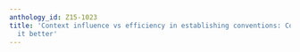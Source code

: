 ```yaml
---
anthology_id: Z15-1023
title: 'Context influence vs efficiency in establishing conventions: Communities do
  it better'
---
```

